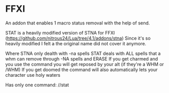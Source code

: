 # FFXI
An addon that enables 1 macro status removal with the help of send.

STAT is a heavily modified version of STNA for FFXI (https://github.com/nitrous24/Lua/tree/4.1/addons/stna)
Since it's so heavily modified I felt a the original name did not cover it anymore.

Where STNA only dealth with -na spells STAT deals with ALL spells that a whm can remove through -NA spells and ERASE
If you get charmed and you use the command you will get reposed by your alt (if they're a WHM or /WHM)
If you get doomed the command will also automatically lets your character use holy waters

Has only one command: //stat

